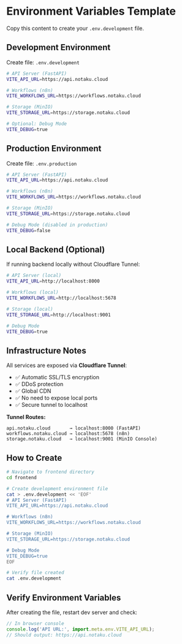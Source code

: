 # Environment Variables Template

Copy this content to create your `.env.development` file.

## Development Environment

Create file: `.env.development`

```bash
# API Server (FastAPI)
VITE_API_URL=https://api.notaku.cloud

# Workflows (n8n)
VITE_WORKFLOWS_URL=https://workflows.notaku.cloud

# Storage (MinIO)
VITE_STORAGE_URL=https://storage.notaku.cloud

# Optional: Debug Mode
VITE_DEBUG=true
```

## Production Environment

Create file: `.env.production`

```bash
# API Server (FastAPI)
VITE_API_URL=https://api.notaku.cloud

# Workflows (n8n)
VITE_WORKFLOWS_URL=https://workflows.notaku.cloud

# Storage (MinIO)
VITE_STORAGE_URL=https://storage.notaku.cloud

# Debug Mode (disabled in production)
VITE_DEBUG=false
```

## Local Backend (Optional)

If running backend locally without Cloudflare Tunnel:

```bash
# API Server (local)
VITE_API_URL=http://localhost:8000

# Workflows (local)
VITE_WORKFLOWS_URL=http://localhost:5678

# Storage (local)
VITE_STORAGE_URL=http://localhost:9001

# Debug Mode
VITE_DEBUG=true
```

## Infrastructure Notes

All services are exposed via **Cloudflare Tunnel**:
- ✅ Automatic SSL/TLS encryption
- ✅ DDoS protection
- ✅ Global CDN
- ✅ No need to expose local ports
- ✅ Secure tunnel to localhost

**Tunnel Routes:**
```
api.notaku.cloud       → localhost:8000 (FastAPI)
workflows.notaku.cloud → localhost:5678 (n8n)
storage.notaku.cloud   → localhost:9001 (MinIO Console)
```

## How to Create

```bash
# Navigate to frontend directory
cd frontend

# Create development environment file
cat > .env.development << 'EOF'
# API Server (FastAPI)
VITE_API_URL=https://api.notaku.cloud

# Workflows (n8n)
VITE_WORKFLOWS_URL=https://workflows.notaku.cloud

# Storage (MinIO)
VITE_STORAGE_URL=https://storage.notaku.cloud

# Debug Mode
VITE_DEBUG=true
EOF

# Verify file created
cat .env.development
```

## Verify Environment Variables

After creating the file, restart dev server and check:

```javascript
// In browser console
console.log('API URL:', import.meta.env.VITE_API_URL);
// Should output: https://api.notaku.cloud
```
